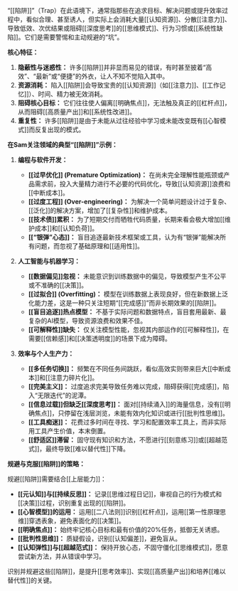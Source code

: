“[[陷阱]]”（Trap）在此语境下，通常指那些在追求目标、解决问题或提升效率过程中，看似合理、甚至诱人，但实际上会消耗大量[[认知资源]]、分散[[注意力]]、导致低效、次优结果或阻碍[[深度思考]]的[[思维模式]]、行为习惯或[[系统性缺陷]]。它们是需要警惕和主动规避的“坑”。

**核心特征：**

1.  **隐蔽性与迷惑性：** 许多[[陷阱]]并非显而易见的错误，有时甚至披着“高效”、“最新”或“便捷”的外衣，让人不知不觉陷入其中。
2.  **资源消耗：** 陷入[[陷阱]]会导致宝贵的[[认知资源]]（如[[注意力]]、[[工作记忆]]）、时间、精力被无效消耗。
3.  **阻碍核心目标：** 它们往往使人偏离[[明确焦点]]，无法触及真正的[[杠杆点]]，从而阻碍[[高质量产出]]和[[系统性改进]]。
4.  **重复性：** 许多[[陷阱]]是由于未能从过往经验中学习或未能改变既有[[心智模式]]而反复出现的模式。

**在Sam关注领域的典型“[[陷阱]]”示例：**

1.  **编程与软件开发：**
    *   **[[过早优化]] (Premature Optimization)：** 在尚未完全理解性能瓶颈或产品需求前，投入大量精力进行不必要的代码优化，导致[[认知资源]]浪费和[[中断成本]]。
    *   **[[过度工程]] (Over-engineering)：** 为解决一个简单问题设计过于复杂、[[泛化]]的解决方案，增加了[[复杂性]]和维护成本。
    *   **[[技术债]]累积：** 为了短期交付而牺牲代码质量，长期来看会极大增加[[维护成本]]和[[认知负荷]]。
    *   **[[“银弹”心态]]：** 盲目追逐最新技术框架或工具，认为有“银弹”能解决所有问题，而忽视了基础原理和[[适用性]]。

2.  **人工智能与机器学习：**
    *   **[[数据偏见]]忽视：** 未能意识到训练数据中的偏见，导致模型产生不公平或不准确的[[决策]]。
    *   **[[过拟合]] (Overfitting)：** 模型在训练数据上表现良好，但在新数据上泛化能力差，这是一种只关注短期“[[完成感]]”而非长期效果的[[陷阱]]。
    *   **[[盲目追逐]]热点模型：** 不基于实际问题和数据特点，盲目套用最新、最复杂的AI模型，导致资源浪费和效果不佳。
    *   **[[可解释性]]缺失：** 仅关注模型性能，忽视其内部运作的[[可解释性]]，在需要[[信赖感]]和[[决策透明度]]的场景下成为障碍。

3.  **效率与个人生产力：**
    *   **[[多任务切换]]：** 频繁在不同任务间跳跃，看似高效实则带来巨大[[中断成本]]和[[注意力碎片化]]。
    *   **[[完美主义]]：** 过度追求完美导致任务难以完成，阻碍获得[[完成感]]，陷入“无限迭代”的泥潭。
    *   **[[信息过载]]但缺乏[[深度思考]]：** 面对[[持续涌入]]的海量信息，没有[[明确焦点]]，只停留在浅层浏览，未能有效内化知识或进行[[批判性思维]]。
    *   **[[工具痴迷]]：** 花费过多时间在寻找、学习和配置效率工具上，而非实际用工具产生价值，本末倒置。
    *   **[[舒适区]]滞留：** 固守现有知识和方法，不愿进行[[刻意练习]]或[[超越范式]]，最终导致[[难以替代性]]下降。

**规避与克服[[陷阱]]的策略：**

规避[[陷阱]]需要结合[[上层能力]]：

*   **[[元认知]]与[[持续反思]]：** 记录[[思维过程日记]]，审视自己的行为模式和[[决策]]过程，识别重复出现的[[陷阱]]。
*   **[[心智模型]]的运用：** 运用[[二八法则]]识别[[杠杆点]]，运用[[第一性原理思维]]穿透表象，避免表面化的[[决策]]。
*   **[[明确焦点]]：** 始终牢记核心目标和最有价值的20%任务，抵御无关诱惑。
*   **[[批判性思维]]：** 质疑假设，识别[[认知偏差]]，避免盲从。
*   **[[认知弹性]]与[[超越范式]]：** 保持开放心态，不固守僵化[[思维模式]]，愿意尝试新方法，并从错误中学习。

识别并规避这些[[陷阱]]，是提升[[思考效率]]、实现[[高质量产出]]和培养[[难以替代性]]的关键。